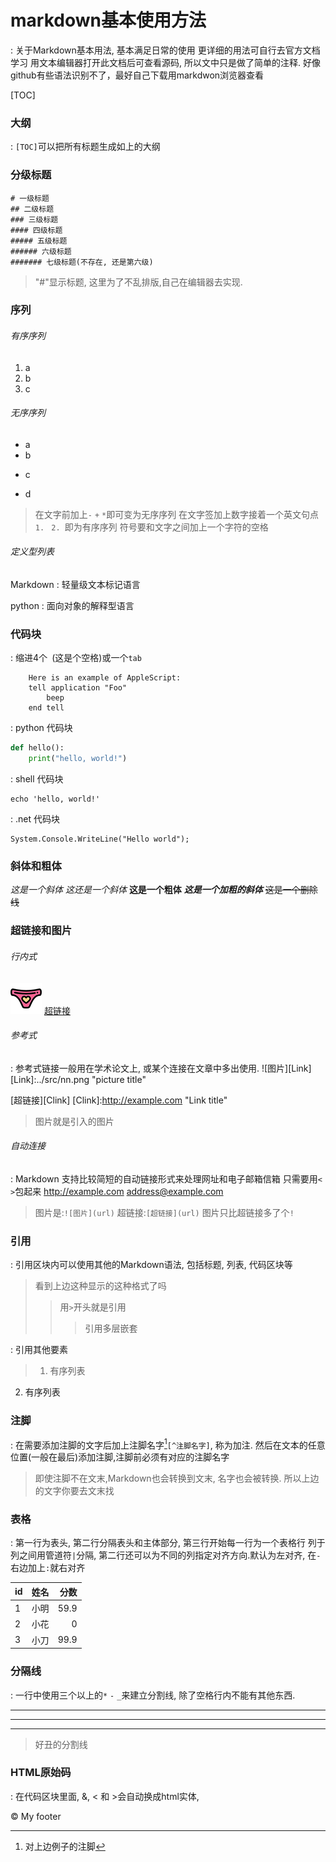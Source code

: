 # markdown基本使用方法
: 关于Markdown基本用法, 基本满足日常的使用
更详细的用法可自行去官方文档学习
用文本编辑器打开此文档后可查看源码, 所以文中只是做了简单的注释.
好像github有些语法识别不了，最好自己下载用markdwon浏览器查看

[TOC]
### 大纲
:   `[TOC]`可以把所有标题生成如上的大纲

### 分级标题
    # 一级标题
    ## 二级标题
    ### 三级标题
    #### 四级标题
    ##### 五级标题
    ###### 六级标题
    ####### 七级标题(不存在, 还是第六级)
> "#"显示标题, 这里为了不乱排版,自己在编辑器去实现.

### 序列
###### 有序序列
1. a
2. b
3. c
###### 无序序列
* a
* b 
+ c
- d

>在文字前加上`-` `+` `*`即可变为无序序列
>在文字签加上数字接着一个英文句点`1. ` `2. `即为有序序列
>符号要和文字之间加上一个字符的空格

###### 定义型列表
Markdown
: 轻量级文本标记语言

python
: 面向对象的解释型语言

### 代码块
: 缩进4个` `(这是个空格)或一个`tab`

        Here is an example of AppleScript:
        tell application "Foo"
            beep
        end tell
    


: python 代码块
~~~python
def hello():
    print("hello, world!")
~~~

: shell 代码块
~~~shell
echo 'hello, world!'
~~~

: .net 代码块
~~~.net
System.Console.WriteLine("Hello world");
~~~

### 斜体和粗体
*这是一个斜体*
_这还是一个斜体_
**这是一个粗体**
***这是一个加粗的斜体***
~~这是一个删除线~~

### 超链接和图片
###### 行内式
![图片](../src/nn.png "picture title")
[超链接](url "link title")

###### 参考式
: 参考式链接一般用在学术论文上, 或某个连接在文章中多出使用.
![图片][Link]
[Link]:../src/nn.png "picture title"

[超链接][Clink]
[Clink]:http://example.com "Link title"
> 图片就是引入的图片
###### 自动连接
: Markdown 支持比较简短的自动链接形式来处理网址和电子邮箱信箱
只需要用`< >`包起来
<http://example.com>
<address@example.com>
> 图片是:`![图片](url)`
> 超链接:`[超链接](url)`
> 图片只比超链接多了个`!`



### 引用
: 引用区块内可以使用其他的Markdown语法, 包括标题, 列表, 代码区块等
> 看到上边这种显示的这种格式了吗
>> 用`>`开头就是引用
>>> 引用多层嵌套

: 引用其他要素
>1. 有序列表
2. 有序列表


### 注脚
: 在需要添加注脚的文字后加上注脚名字[^name]`[^注脚名字]`, 称为加注. 
然后在文本的任意位置(一般在最后)添加注脚,注脚前必须有对应的注脚名字
[^name]: 对上边例子的注脚

> 即使注脚不在文末,Markdown也会转换到文末, 名字也会被转换.
所以上边的文字你要去文末找

### 表格
: 第一行为表头, 第二行分隔表头和主体部分, 第三行开始每一行为一个表格行
列于列之间用管道符`|`分隔,
第二行还可以为不同的列指定对齐方向.默认为左对齐, 在`-`右边加上`:`就右对齐

|id|姓名|分数|
|-|-|-:|
|1|小明|59.9|
|2|小花|0|
|3|小刀|99.9|

### 分隔线
: 一行中使用三个以上的`*` `-` `_`来建立分割线, 除了空格行内不能有其他东西.
* * * 
************
- - -

> 好丑的分割线

### HTML原始码
: 在代码区块里面, &, < 和 >会自动换成html实体,

<div class="footer">
    © My footer
</div>

